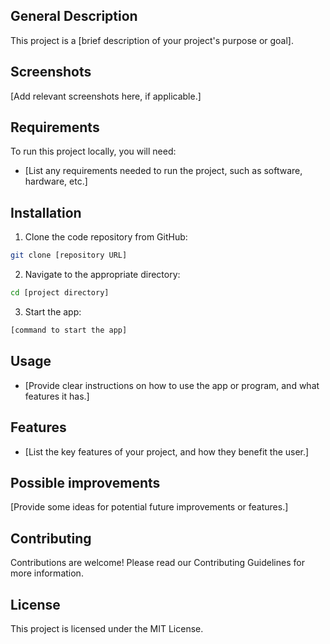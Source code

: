 ## General Description

This project is a [brief description of your project's purpose or goal].

## Screenshots

[Add relevant screenshots here, if applicable.]

## Requirements

To run this project locally, you will need:

* [List any requirements needed to run the project, such as software, hardware, etc.]

## Installation

1. Clone the code repository from GitHub:

```Bash
git clone [repository URL]
```

2. Navigate to the appropriate directory:

```Bash
cd [project directory]
```

3. Start the app:

```Bash
[command to start the app]
```

## Usage

* [Provide clear instructions on how to use the app or program, and what features it has.]

## Features

* [List the key features of your project, and how they benefit the user.]

## Possible improvements

[Provide some ideas for potential future improvements or features.]

## Contributing

Contributions are welcome! Please read our Contributing Guidelines for more information.

## License

This project is licensed under the MIT License.
